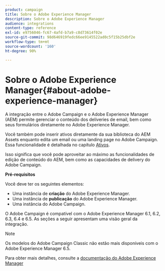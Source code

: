 ```yaml
---
product: campaign
title: Sobre o Adobe Experience Manager
description: Sobre o Adobe Experience Manager
audience: integrations
content-type: reference
exl-id: e9756046-fc67-4afd-b7a9-c8d73614f02e
source-git-commit: 98d646919fedc66ee9145522ad0c5f15b25dbf2e
workflow-type: tm+mt
source-wordcount: '160'
ht-degree: 90%

---
```


# Sobre o Adobe Experience Manager{#about-adobe-experience-manager}

A integração entre o Adobe Campaign e o Adobe Experience Manager (AEM) permite gerenciar o conteúdo dos deliveries de email, bem como seus formulários diretamente no Adobe Experience Manager.

Você também pode inserir ativos diretamente da sua biblioteca do AEM Assets enquanto edita um email ou uma landing page no Adobe Campaign. Essa funcionalidade é detalhada no capítulo [Ativos](../../integrations/using/sharing-assets-with-adobe-experience-cloud.md).

Isso significa que você pode aproveitar ao máximo as funcionalidades de edição de conteúdo do AEM, bem como as capacidades de delivery do Adobe Campaign.

**Pré-requisitos**

Você deve ter os seguintes elementos:

* Uma instância de **criação** do Adobe Experience Manager.
* Uma instância de **publicação** do Adobe Experience Manager.
* Uma instância do Adobe Campaign.

O Adobe Campaign é compatível com o Adobe Experience Manager 6.1, 6.2, 6.3, 6.4 e 6.5. As seções a seguir apresentam uma visão geral da integração.

>[!NOTE]
>
>Os modelos do Adobe Campaign Classic não estão mais disponíveis com o Adobe Experience Manager 6.5.

Para obter mais detalhes, consulte a [documentação do Adobe Experience Manager](https://experienceleague.adobe.com/docs/experience-manager-65/classic-ui/campaign/classic-personalization-ac-campaign.html)
